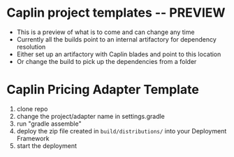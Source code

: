 # Caplin project templates -- PREVIEW

* This is a preview of what is to come and can change any time
* Currently all the builds point to an internal artifactory for dependency resolution
 * Either set up an artifactory with Caplin blades and point to this location
 * Or change the build to pick up the dependencies from a folder

# Caplin Pricing Adapter Template

1. clone repo
2. change the project/adapter name in settings.gradle
3. run "gradle assemble"
4. deploy the zip file created in `build/distributions/` into your Deployment Framework
5. start the deployment
